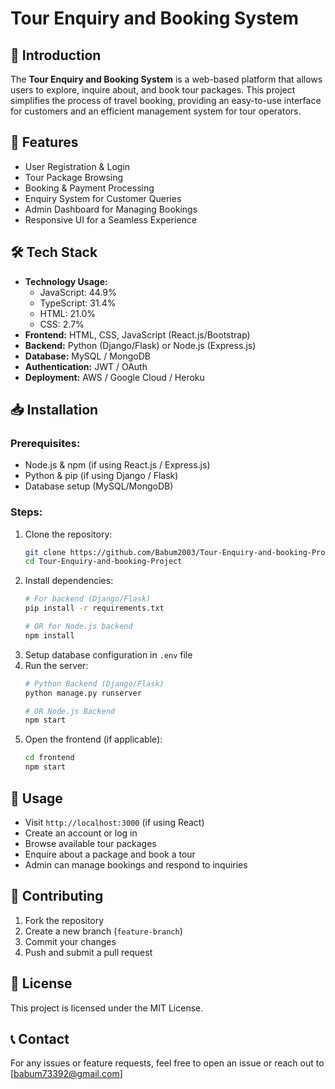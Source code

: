 # Tour Enquiry and Booking System

## 📌 Introduction
The **Tour Enquiry and Booking System** is a web-based platform that allows users to explore, inquire about, and book tour packages. This project simplifies the process of travel booking, providing an easy-to-use interface for customers and an efficient management system for tour operators.

## 🚀 Features
- User Registration & Login
- Tour Package Browsing
- Booking & Payment Processing
- Enquiry System for Customer Queries
- Admin Dashboard for Managing Bookings
- Responsive UI for a Seamless Experience

## 🛠️ Tech Stack
- **Technology Usage:**
  - JavaScript: 44.9%
  - TypeScript: 31.4%
  - HTML: 21.0%
  - CSS: 2.7%
- **Frontend:** HTML, CSS, JavaScript (React.js/Bootstrap)
- **Backend:** Python (Django/Flask) or Node.js (Express.js)
- **Database:** MySQL / MongoDB
- **Authentication:** JWT / OAuth
- **Deployment:** AWS / Google Cloud / Heroku

## 📥 Installation
### Prerequisites:
- Node.js & npm (if using React.js / Express.js)
- Python & pip (if using Django / Flask)
- Database setup (MySQL/MongoDB)

### Steps:
1. Clone the repository:
   ```bash
   git clone https://github.com/Babum2003/Tour-Enquiry-and-booking-Project.git
   cd Tour-Enquiry-and-booking-Project
   ```
2. Install dependencies:
   ```bash
   # For backend (Django/Flask)
   pip install -r requirements.txt
   
   # OR for Node.js backend
   npm install
   ```
3. Setup database configuration in `.env` file
4. Run the server:
   ```bash
   # Python Backend (Django/Flask)
   python manage.py runserver
   
   # OR Node.js Backend
   npm start
   ```
5. Open the frontend (if applicable):
   ```bash
   cd frontend
   npm start
   ```

## 🎯 Usage
- Visit `http://localhost:3000` (if using React)
- Create an account or log in
- Browse available tour packages
- Enquire about a package and book a tour
- Admin can manage bookings and respond to inquiries

## 📌 Contributing
1. Fork the repository
2. Create a new branch (`feature-branch`)
3. Commit your changes
4. Push and submit a pull request

## 📝 License
This project is licensed under the MIT License.

## 📞 Contact
For any issues or feature requests, feel free to open an issue or reach out to [babum73392@gmail.com]

